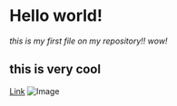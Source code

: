 # **Hello world!**
*this is my first file on my repository!! wow!*
## this is  very cool
[Link](https://www.linkedin.com/in/charisse-chua/)
![Image](https://ibb.co/pjsPtZ2)
